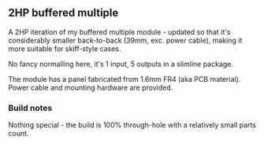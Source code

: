 ## 2HP buffered multiple
A 2HP iteration of my buffered multiple module - updated so that it's considerably smaller back-to-back (39mm, exc. power cable), making it more suitable for skiff-style cases.

No fancy normalling here, it's 1 input, 5 outputs in a slimline package.

The module has a panel fabricated from 1.6mm FR4 (aka PCB material). Power cable and mounting hardware are provided.

### Build notes

Nothing special - the build is 100% through-hole with a relatively small parts count. 